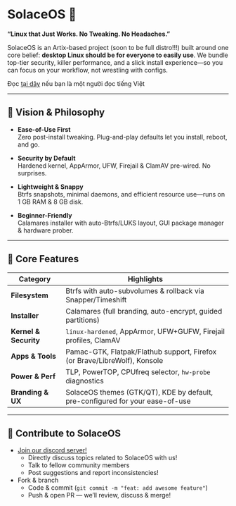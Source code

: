 # SolaceOS 🚀

**“Linux that Just Works. No Tweaking. No Headaches.”**

SolaceOS is an Artix-based project (soon to be full distro!!!) built around one core belief: **desktop Linux should be for everyone to easily use**. We bundle top-tier security, killer performance, and a slick install experience—so you can focus on your workflow, not wrestling with configs.

Đọc [tại dây](.READMEMD_vn.md) nếu bạn là một người đọc tiếng Việt

---

## 🎯 Vision & Philosophy

- **Ease-of-Use First**  
  Zero post-install tweaking. Plug-and-play defaults let you install, reboot, and go.

- **Security by Default**  
  Hardened kernel, AppArmor, UFW, Firejail & ClamAV pre-wired. No surprises.

- **Lightweight & Snappy**  
  Btrfs snapshots, minimal daemons, and efficient resource use—runs on 1 GB RAM & 8 GB disk.

- **Beginner-Friendly**  
  Calamares installer with auto-Btrfs/LUKS layout, GUI package manager & hardware prober.

---

## 🌟 Core Features

| Category           | Highlights                                                                 |
|--------------------|----------------------------------------------------------------------------|
| **Filesystem**     | Btrfs with auto-subvolumes & rollback via Snapper/Timeshift               |
| **Installer**      | Calamares (full branding, auto-encrypt, guided partitions)                 |
| **Kernel & Security** | `linux-hardened`, AppArmor, UFW+GUFW, Firejail profiles, ClamAV           |
| **Apps & Tools**   | Pamac-GTK, Flatpak/Flathub support, Firefox (or Brave/LibreWolf), Konsole   |
| **Power & Perf**   | TLP, PowerTOP, CPUfreq selector, `hw-probe` diagnostics                     |
| **Branding & UX**  | SolaceOS themes (GTK/QT), KDE by default, pre-configured for your ease-of-use        |

---

## 🤝 Contribute to SolaceOS
- [Join our discord server!](https://discord.gg/DqtHZRgpmh)
    - Directly discuss topics related to SolaceOS with us!
    - Talk to fellow community members
    - Post suggestions and report inconsistencies!
- Fork & branch
    - Code & commit (`git commit -m "feat: add awesome feature"`)
    - Push & open PR — we’ll review, discuss & merge!
